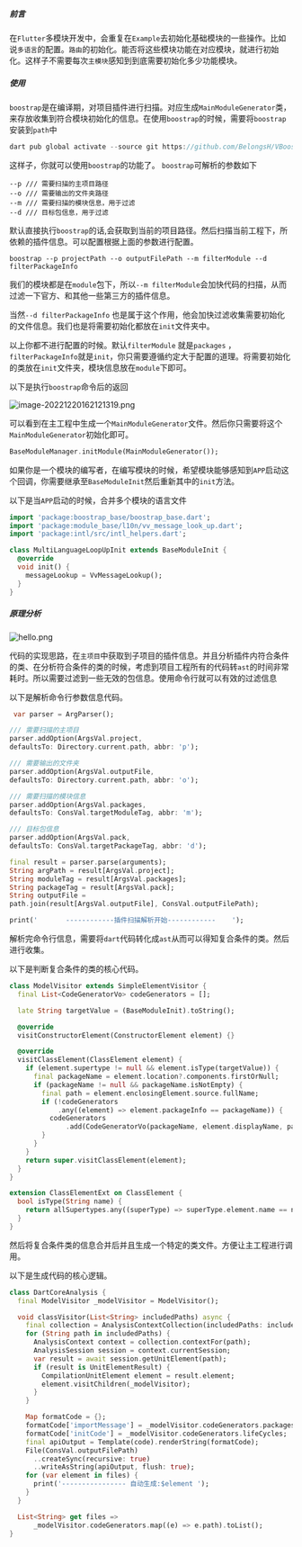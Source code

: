 ##### 前言

在`Flutter`多模块开发中，会重复在`Example`去初始化基础模块的一些操作。比如说`多语言`的配置。`路由`的初始化。能否将这些模块功能在对应模块，就进行初始化。这样子不需要每次`主模块`感知到到底需要初始化多少功能模块。



##### 使用

`boostrap`是在编译期，对项目插件进行扫描。对应生成`MainModuleGenerator`类，来存放收集到符合模块初始化的信息。在使用`boostrap`的时候，需要将`boostrap`安装到`path`中

```dart
dart pub global activate --source git https://github.com/BelongsH/VBoostrap.git --git-path boostrap/
```

这样子，你就可以使用`boostrap`的功能了。 `boostrap`可解析的参数如下

```shell
--p /// 需要扫描的主项目路径
--o /// 需要输出的文件夹路径
--m /// 需要扫描的模块信息，用于过滤
--d /// 目标包信息，用于过滤
```

默认直接执行`boostrap`的话,会获取到当前的项目路径。然后扫描当前工程下，所依赖的插件信息。可以配置根据上面的参数进行配置。

```shell
boostrap --p projectPath --o outputFilePath --m filterModule --d filterPackageInfo
```

我们的模块都是在`module`包下，所以`--m filterModule`会加快代码的扫描，从而过滤一下官方、和其他一些第三方的插件信息。

当然`--d filterPackageInfo` 也是属于这个作用，他会加快过滤收集需要初始化的文件信息。我们也是将需要初始化都放在`init`文件夹中。

以上你都不进行配置的时候。默认`filterModule` 就是`packages` ，`filterPackageInfo`就是`init`，你只需要遵循约定大于配置的道理。将需要初始化的类放在`init`文件夹，模块信息放在`module`下即可。

以下是执行`boostrap`命令后的返回

![image-20221220162121319.png](https://upload-images.jianshu.io/upload_images/763512-c1505f8dcaecc800.png?imageMogr2/auto-orient/strip%7CimageView2/2/w/1240)

可以看到在主工程中生成一个`MainModuleGenerator`文件。然后你只需要将这个`MainModuleGenerator`初始化即可。

```dart
BaseModuleManager.initModule(MainModuleGenerator());
```

如果你是一个模块的编写者，在编写模块的时候，希望模块能够感知到`APP`启动这个回调，你需要继承至`BaseModuleInit`然后重新其中的`init`方法。

以下是当`APP`启动的时候，合并多个模块的语言文件

```dart
import 'package:boostrap_base/boostrap_base.dart';
import 'package:module_base/l10n/vv_message_look_up.dart';
import 'package:intl/src/intl_helpers.dart';

class MultiLanguageLoopUpInit extends BaseModuleInit {
  @override
  void init() {
    messageLookup = VvMessageLookup();
  }
}

```



##### 原理分析

![hello.png](https://upload-images.jianshu.io/upload_images/763512-e90ff1b9d95a7a12.png?imageMogr2/auto-orient/strip%7CimageView2/2/w/1240)



代码的实现思路，在`主项目`中获取到子项目的插件信息。并且分析插件内符合条件的类、在分析符合条件的类的时候，考虑到项目工程所有的代码转`ast`的时间非常耗时。所以需要过滤到一些无效的包信息。使用命令行就可以有效的过滤信息

以下是解析命令行参数信息代码。

```dart
 var parser = ArgParser();

/// 需要扫描的主项目
parser.addOption(ArgsVal.project,
defaultsTo: Directory.current.path, abbr: 'p');

/// 需要输出的文件夹
parser.addOption(ArgsVal.outputFile,
defaultsTo: Directory.current.path, abbr: 'o');

/// 需要扫描的模块信息
parser.addOption(ArgsVal.packages,
defaultsTo: ConsVal.targetModuleTag, abbr: 'm');

/// 目标包信息
parser.addOption(ArgsVal.pack,
defaultsTo: ConsVal.targetPackageTag, abbr: 'd');

final result = parser.parse(arguments);
String argPath = result[ArgsVal.project];
String moduleTag = result[ArgsVal.packages];
String packageTag = result[ArgsVal.pack];
String outputFile =
path.join(result[ArgsVal.outputFile], ConsVal.outputFilePath);

print('       ------------插件扫描解析开始------------    ');
```

解析完命令行信息，需要将`dart`代码转化成`ast`从而可以得知复合条件的类。然后进行收集。

以下是判断复合条件的类的核心代码。

```dart
class ModelVisitor extends SimpleElementVisitor {
  final List<CodeGeneratorVo> codeGenerators = [];

  late String targetValue = (BaseModuleInit).toString();

  @override
  visitConstructorElement(ConstructorElement element) {}

  @override
  visitClassElement(ClassElement element) {
    if (element.supertype != null && element.isType(targetValue)) {
      final packageName = element.location?.components.firstOrNull;
      if (packageName != null && packageName.isNotEmpty) {
        final path = element.enclosingElement.source.fullName;
        if (!codeGenerators
            .any((element) => element.packageInfo == packageName)) {
          codeGenerators
              .add(CodeGeneratorVo(packageName, element.displayName, path));
        }
      }
    }
    return super.visitClassElement(element);
  }
}

extension ClassElementExt on ClassElement {
  bool isType(String name) {
    return allSupertypes.any((superType) => superType.element.name == name);
  }
}
```

然后将复合条件类的信息合并后并且生成一个特定的类文件。方便让主工程进行调用。

以下是生成代码的核心逻辑。

```dart
class DartCoreAnalysis {
  final ModelVisitor _modelVisitor = ModelVisitor();

  void classVisitor(List<String> includedPaths) async {
    final collection = AnalysisContextCollection(includedPaths: includedPaths);
    for (String path in includedPaths) {
      AnalysisContext context = collection.contextFor(path);
      AnalysisSession session = context.currentSession;
      var result = await session.getUnitElement(path);
      if (result is UnitElementResult) {
        CompilationUnitElement element = result.element;
        element.visitChildren(_modelVisitor);
      }
    }

    Map formatCode = {};
    formatCode['importMessage'] = _modelVisitor.codeGenerators.packages;
    formatCode['initCode'] = _modelVisitor.codeGenerators.lifeCycles;
    final apiOutput = Template(code).renderString(formatCode);
    File(ConsVal.outputFilePath)
      ..createSync(recursive: true)
      ..writeAsString(apiOutput, flush: true);
    for (var element in files) {
      print('---------------- 自动生成:$element ');
    }
  }

  List<String> get files =>
      _modelVisitor.codeGenerators.map((e) => e.path).toList();
}
```



